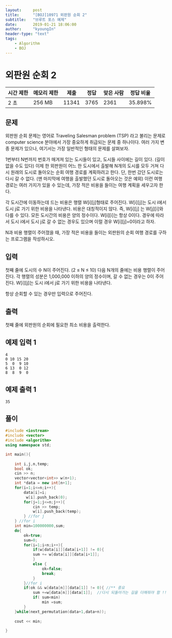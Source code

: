 ```yaml
---
layout:     post
title:      "[BOJ]10971 외판원 순회 2"
subtitle:   "브루트 포스 예제"
date:       2019-01-21 18:06:00
author:     "kyoungIn"
header-type: "text"
tags:
    - Algorithm
    - BOJ
---
```

# 외판원 순회 2

| 시간 제한 | 메모리 제한 | 제출  | 정답 | 맞은 사람 | 정답 비율 |
| --------- | ----------- | ----- | ---- | --------- | --------- |
| 2 초      | 256 MB      | 11341 | 3765 | 2361      | 35.898%   |

## 문제

외판원 순회 문제는 영어로 Traveling Salesman problem (TSP) 라고 불리는 문제로 computer science 분야에서 가장 중요하게 취급되는 문제 중 하나이다. 여러 가지 변종 문제가 있으나, 여기서는 가장 일반적인 형태의 문제를 살펴보자.

1번부터 N번까지 번호가 매겨져 있는 도시들이 있고, 도시들 사이에는 길이 있다. (길이 없을 수도 있다) 이제 한 외판원이 어느 한 도시에서 출발해 N개의 도시를 모두 거쳐 다시 원래의 도시로 돌아오는 순회 여행 경로를 계획하려고 한다. 단, 한번 갔던 도시로는 다시 갈 수 없다. (맨 마지막에 여행을 출발했던 도시로 돌아오는 것은 예외) 이런 여행 경로는 여러 가지가 있을 수 있는데, 가장 적은 비용을 들이는 여행 계획을 세우고자 한다.

각 도시간에 이동하는데 드는 비용은 행렬 W[i][j]형태로 주어진다. W[i][j]는 도시 i에서 도시 j로 가기 위한 비용을 나타낸다. 비용은 대칭적이지 않다. 즉, W[i][j] 는 W[j][i]와 다를 수 있다. 모든 도시간의 비용은 양의 정수이다. W[i][i]는 항상 0이다. 경우에 따라서 도시 i에서 도시 j로 갈 수 없는 경우도 있으며 이럴 경우 W[i][j]=0이라고 하자.

N과 비용 행렬이 주어졌을 때, 가장 적은 비용을 들이는 외판원의 순회 여행 경로를 구하는 프로그램을 작성하시오.

## 입력

첫째 줄에 도시의 수 N이 주어진다. (2 ≤ N ≤ 10) 다음 N개의 줄에는 비용 행렬이 주어진다. 각 행렬의 성분은 1,000,000 이하의 양의 정수이며, 갈 수 없는 경우는 0이 주어진다. W[i][j]는 도시 i에서 j로 가기 위한 비용을 나타낸다.

항상 순회할 수 있는 경우만 입력으로 주어진다.

## 출력

첫째 줄에 외판원의 순회에 필요한 최소 비용을 출력한다.

## 예제 입력 1 

```
4
0 10 15 20
5  0  9 10
6 13  0 12
8  8  9  0
```

## 예제 출력 1 

```
35
```



## 풀이 

```cpp
#include <iostream>
#include <vector>
#include <algorithm>
using namespace std;

int main(){
    
    int i,j,n,temp;
    bool ok;
    cin >> n;
    vector<vector<int>> w(n+1);
    int *data = new int[n+1];
    for(i=1;i<=n;i++){
        data[i]=i;
         w[i].push_back(0);
        for(j=1;j<=n;j++){
            cin >> temp;
            w[i].push_back(temp);
        } //for j
    } //for i
    int min=100000000,sum;
    do{
        ok=true;
        sum=0;
        for(i=1;i<n;i++){
            if(w[data[i]][data[i+1]] != 0){
            sum += w[data[i]][data[i+1]];
            }
            else {
                ok=false;
                break;
            }
        }//for i
        if(ok && w[data[n]][data[1]] != 0){	//** 중요
            sum +=w[data[n]][data[1]]; 	//다시 되돌아가는 길을 더해줘야 함 !!!!
            if( sum<min)
                min =sum;
        }
    }while(next_permutation(data+1,data+n));
    
    cout << min;
    
}
```

